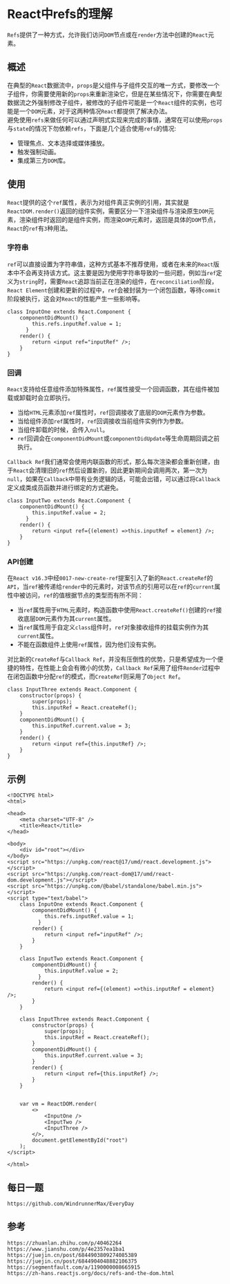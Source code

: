 # React中refs的理解
`Refs`提供了一种方式，允许我们访问`DOM`节点或在`render`方法中创建的`React`元素。

## 概述
在典型的`React`数据流中，`props`是父组件与子组件交互的唯一方式，要修改一个子组件，你需要使用新的`props`来重新渲染它，但是在某些情况下，你需要在典型数据流之外强制修改子组件，被修改的子组件可能是一个`React`组件的实例，也可能是一个`DOM`元素，对于这两种情况`React`都提供了解决办法。  
避免使用`refs`来做任何可以通过声明式实现来完成的事情，通常在可以使用`props`与`state`的情况下勿依赖`refs`，下面是几个适合使用`refs`的情况:
* 管理焦点、文本选择或媒体播放。
* 触发强制动画。
* 集成第三方`DOM`库。

## 使用
`React`提供的这个`ref`属性，表示为对组件真正实例的引用，其实就是`ReactDOM.render()`返回的组件实例，需要区分一下渲染组件与渲染原生`DOM`元素，渲染组件时返回的是组件实例，而渲染`DOM`元素时，返回是具体的`DOM`节点，`React`的`ref`有`3`种用法。

### 字符串
`ref`可以直接设置为字符串值，这种方式基本不推荐使用，或者在未来的`React`版本中不会再支持该方式。这主要是因为使用字符串导致的一些问题，例如当`ref`定义为`string`时，需要`React`追踪当前正在渲染的组件，在`reconciliation`阶段，`React Element`创建和更新的过程中，`ref`会被封装为一个闭包函数，等待`commit`阶段被执行，这会对`React`的性能产生一些影响等。


```
class InputOne extends React.Component {
    componentDidMount() {
        this.refs.inputRef.value = 1;
      }
    render() {
        return <input ref="inputRef" />;
    }
}
```

### 回调
`React`支持给任意组件添加特殊属性，`ref`属性接受一个回调函数，其在组件被加载或卸载时会立即执行。
* 当给`HTML`元素添加`ref`属性时，`ref`回调接收了底层的`DOM`元素作为参数。
* 当给组件添加`ref`属性时，`ref`回调接收当前组件实例作为参数。
* 当组件卸载的时候，会传入`null`。
* `ref`回调会在`componentDidMount`或`componentDidUpdate`等生命周期回调之前执行。

`Callback Ref`我们通常会使用内联函数的形式，那么每次渲染都会重新创建，由于`React`会清理旧的`ref`然后设置新的，因此更新期间会调用两次，第一次为`null`，如果在`Callback`中带有业务逻辑的话，可能会出错，可以通过将`Callback`定义成类成员函数并进行绑定的方式避免。

```
class InputTwo extends React.Component {
    componentDidMount() {
        this.inputRef.value = 2;
      }
    render() {
        return <input ref={(element) =>this.inputRef = element} />;
    }
}
```

### API创建
在`React v16.3`中经`0017-new-create-ref`提案引入了新的`React.createRef`的`API`，当`ref`被传递给`render`中的元素时，对该节点的引用可以在`ref`的`current`属性中被访问，`ref`的值根据节点的类型而有所不同：
* 当`ref`属性用于`HTML`元素时，构造函数中使用`React.createRef()`创建的`ref`接收底层`DOM`元素作为其`current`属性。
* 当`ref`属性用于自定义`class`组件时，`ref`对象接收组件的挂载实例作为其`current`属性。
* 不能在函数组件上使用`ref`属性，因为他们没有实例。

对比新的`CreateRef`与`Callback Ref`，并没有压倒性的优势，只是希望成为一个便捷的特性，在性能上会会有微小的优势，`Callback Ref`采用了组件`Render`过程中在闭包函数中分配`ref`的模式，而`CreateRef`则采用了`Object Ref`。

```
class InputThree extends React.Component {
    constructor(props) {
        super(props);
        this.inputRef = React.createRef();
    }
    componentDidMount() {
        this.inputRef.current.value = 3;
    }
    render() {
        return <input ref={this.inputRef} />;
    }
}
```

## 示例

```
<!DOCTYPE html>
<html>

<head>
    <meta charset="UTF-8" />
    <title>React</title>
</head>

<body>
    <div id="root"></div>
</body>
<script src="https://unpkg.com/react@17/umd/react.development.js"></script>
<script src="https://unpkg.com/react-dom@17/umd/react-dom.development.js"></script>
<script src="https://unpkg.com/@babel/standalone/babel.min.js"></script>
<script type="text/babel">
    class InputOne extends React.Component {
        componentDidMount() {
            this.refs.inputRef.value = 1;
          }
        render() {
            return <input ref="inputRef" />;
        }
    }

    class InputTwo extends React.Component {
        componentDidMount() {
            this.inputRef.value = 2;
          }
        render() {
            return <input ref={(element) =>this.inputRef = element} />;
        }
    }

    class InputThree extends React.Component {
        constructor(props) {
            super(props);
            this.inputRef = React.createRef();
        }
        componentDidMount() {
            this.inputRef.current.value = 3;
        }
        render() {
            return <input ref={this.inputRef} />;
        }
    }
    

    var vm = ReactDOM.render(
        <>
            <InputOne />
            <InputTwo />
            <InputThree />
        </>,
        document.getElementById("root")
    );
</script>

</html>

```



## 每日一题

```
https://github.com/WindrunnerMax/EveryDay
```

## 参考

```
https://zhuanlan.zhihu.com/p/40462264
https://www.jianshu.com/p/4e2357ea1ba1
https://juejin.cn/post/6844903809274085389
https://juejin.cn/post/6844904048882106375
https://segmentfault.com/a/1190000008665915
https://zh-hans.reactjs.org/docs/refs-and-the-dom.html
```

